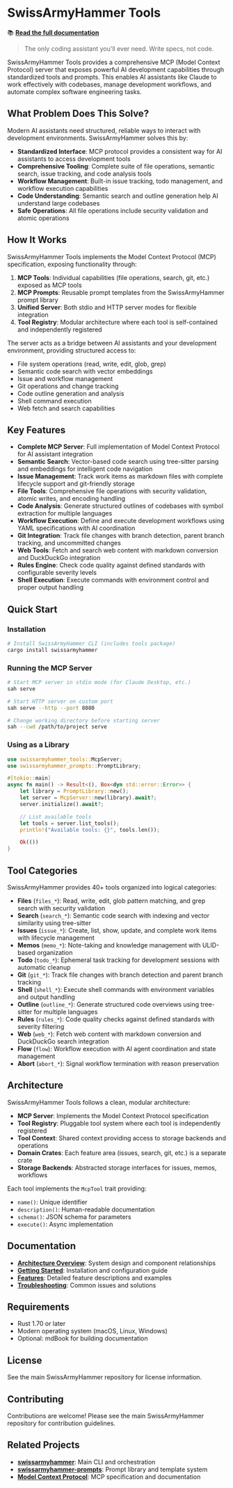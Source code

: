 # SwissArmyHammer Tools

📚 **[Read the full documentation](https://swissarmyhammer.github.io/swissarmyhammer-tools/)**

> The only coding assistant you'll ever need. Write specs, not code.

SwissArmyHammer Tools provides a comprehensive MCP (Model Context Protocol) server that exposes powerful AI development capabilities through standardized tools and prompts. This enables AI assistants like Claude to work effectively with codebases, manage development workflows, and automate complex software engineering tasks.

## What Problem Does This Solve?

Modern AI assistants need structured, reliable ways to interact with development environments. SwissArmyHammer solves this by:

- **Standardized Interface**: MCP protocol provides a consistent way for AI assistants to access development tools
- **Comprehensive Tooling**: Complete suite of file operations, semantic search, issue tracking, and code analysis tools
- **Workflow Management**: Built-in issue tracking, todo management, and workflow execution capabilities
- **Code Understanding**: Semantic search and outline generation help AI understand large codebases
- **Safe Operations**: All file operations include security validation and atomic operations

## How It Works

SwissArmyHammer Tools implements the Model Context Protocol (MCP) specification, exposing functionality through:

1. **MCP Tools**: Individual capabilities (file operations, search, git, etc.) exposed as MCP tools
2. **MCP Prompts**: Reusable prompt templates from the SwissArmyHammer prompt library
3. **Unified Server**: Both stdio and HTTP server modes for flexible integration
4. **Tool Registry**: Modular architecture where each tool is self-contained and independently registered

The server acts as a bridge between AI assistants and your development environment, providing structured access to:

- File system operations (read, write, edit, glob, grep)
- Semantic code search with vector embeddings
- Issue and workflow management
- Git operations and change tracking
- Code outline generation and analysis
- Shell command execution
- Web fetch and search capabilities

## Key Features

- **Complete MCP Server**: Full implementation of Model Context Protocol for AI assistant integration
- **Semantic Search**: Vector-based code search using tree-sitter parsing and embeddings for intelligent code navigation
- **Issue Management**: Track work items as markdown files with complete lifecycle support and git-friendly storage
- **File Tools**: Comprehensive file operations with security validation, atomic writes, and encoding handling
- **Code Analysis**: Generate structured outlines of codebases with symbol extraction for multiple languages
- **Workflow Execution**: Define and execute development workflows using YAML specifications with AI coordination
- **Git Integration**: Track file changes with branch detection, parent branch tracking, and uncommitted changes
- **Web Tools**: Fetch and search web content with markdown conversion and DuckDuckGo integration
- **Rules Engine**: Check code quality against defined standards with configurable severity levels
- **Shell Execution**: Execute commands with environment control and proper output handling

## Quick Start

### Installation

```bash
# Install SwissArmyHammer CLI (includes tools package)
cargo install swissarmyhammer
```

### Running the MCP Server

```bash
# Start MCP server in stdio mode (for Claude Desktop, etc.)
sah serve

# Start HTTP server on custom port
sah serve --http --port 8080

# Change working directory before starting server
sah --cwd /path/to/project serve
```

### Using as a Library

```rust
use swissarmyhammer_tools::McpServer;
use swissarmyhammer_prompts::PromptLibrary;

#[tokio::main]
async fn main() -> Result<(), Box<dyn std::error::Error>> {
    let library = PromptLibrary::new();
    let server = McpServer::new(library).await?;
    server.initialize().await?;

    // List available tools
    let tools = server.list_tools();
    println!("Available tools: {}", tools.len());

    Ok(())
}
```

## Tool Categories

SwissArmyHammer provides 40+ tools organized into logical categories:

- **Files** (`files_*`): Read, write, edit, glob pattern matching, and grep search with security validation
- **Search** (`search_*`): Semantic code search with indexing and vector similarity using tree-sitter
- **Issues** (`issue_*`): Create, list, show, update, and complete work items with lifecycle management
- **Memos** (`memo_*`): Note-taking and knowledge management with ULID-based organization
- **Todo** (`todo_*`): Ephemeral task tracking for development sessions with automatic cleanup
- **Git** (`git_*`): Track file changes with branch detection and parent branch tracking
- **Shell** (`shell_*`): Execute shell commands with environment variables and output handling
- **Outline** (`outline_*`): Generate structured code overviews using tree-sitter for multiple languages
- **Rules** (`rules_*`): Code quality checks against defined standards with severity filtering
- **Web** (`web_*`): Fetch web content with markdown conversion and DuckDuckGo search integration
- **Flow** (`flow`): Workflow execution with AI agent coordination and state management
- **Abort** (`abort_*`): Signal workflow termination with reason preservation

## Architecture

SwissArmyHammer Tools follows a clean, modular architecture:

- **MCP Server**: Implements the Model Context Protocol specification
- **Tool Registry**: Pluggable tool system where each tool is independently registered
- **Tool Context**: Shared context providing access to storage backends and operations
- **Domain Crates**: Each feature area (issues, search, git, etc.) is a separate crate
- **Storage Backends**: Abstracted storage interfaces for issues, memos, workflows

Each tool implements the `McpTool` trait providing:
- `name()`: Unique identifier
- `description()`: Human-readable documentation
- `schema()`: JSON schema for parameters
- `execute()`: Async implementation

## Documentation

- **[Architecture Overview](https://swissarmyhammer.github.io/swissarmyhammer-tools/architecture.html)**: System design and component relationships
- **[Getting Started](https://swissarmyhammer.github.io/swissarmyhammer-tools/getting-started.html)**: Installation and configuration guide
- **[Features](https://swissarmyhammer.github.io/swissarmyhammer-tools/features.html)**: Detailed feature descriptions and examples
- **[Troubleshooting](https://swissarmyhammer.github.io/swissarmyhammer-tools/troubleshooting.html)**: Common issues and solutions

## Requirements

- Rust 1.70 or later
- Modern operating system (macOS, Linux, Windows)
- Optional: mdBook for building documentation

## License

See the main SwissArmyHammer repository for license information.

## Contributing

Contributions are welcome! Please see the main SwissArmyHammer repository for contribution guidelines.

## Related Projects

- **[swissarmyhammer](https://github.com/swissarmyhammer/swissarmyhammer)**: Main CLI and orchestration
- **[swissarmyhammer-prompts](https://github.com/swissarmyhammer/swissarmyhammer-prompts)**: Prompt library and template system
- **[Model Context Protocol](https://modelcontextprotocol.io)**: MCP specification and documentation
